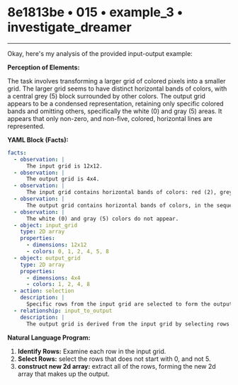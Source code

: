 # 8e1813be • 015 • example_3 • investigate_dreamer

---
Okay, here's my analysis of the provided input-output example:

**Perception of Elements:**

The task involves transforming a larger grid of colored pixels into a smaller grid. The larger grid seems to have distinct horizontal bands of colors, with a central grey (5) block surrounded by other colors. The output grid appears to be a condensed representation, retaining only specific colored bands and omitting others, specifically the white (0) and gray (5) areas. It appears that only non-zero, and non-five, colored, horizontal lines are represented.

**YAML Block (Facts):**



```yaml
facts:
  - observation: |
      The input grid is 12x12.
  - observation: |
      The output grid is 4x4.
  - observation: |
      The input grid contains horizontal bands of colors: red (2), grey (5), azure (8), yellow (4), and blue (1), separated and surrounded by white (0)
  - observation: |
      The output grid contains horizontal bands of colors, in the sequence from top to bottom: red (2), azure (8), yellow(4), blue (1).
  - observation: |
      The white (0) and gray (5) colors do not appear.
  - object: input_grid
    type: 2D array
    properties:
      - dimensions: 12x12
      - colors: 0, 1, 2, 4, 5, 8
  - object: output_grid
    type: 2D array
    properties:
      - dimensions: 4x4
      - colors: 1, 2, 4, 8
  - action: selection
    description: |
      Specific rows from the input grid are selected to form the output grid.
  - relationship: input_to_output
    description: |
      The output grid is derived from the input grid by selecting rows where the first element is not 0 or 5, and keeping all of the elements of those rows.
```



**Natural Language Program:**

1.  **Identify Rows:** Examine each row in the input grid.
2.  **Select Rows:** select the rows that does not start with 0, and not 5.
3.  **construct new 2d array:** extract all of the rows, forming the new 2d array that makes up the output.


